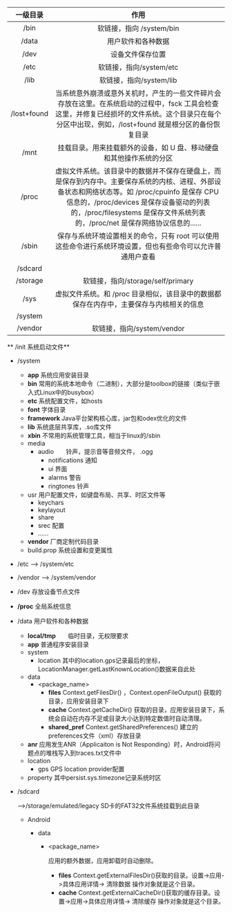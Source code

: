 

|  一级目录   |                             作用                             |
| :---------: | :----------------------------------------------------------: |
|    /bin     |                   软链接，指向 /system/bin                   |
|    /data    |                      用户软件和各种数据                      |
|    /dev     |                       设备文件保存位置                       |
|    /etc     |                   软链接，指向/system/etc                    |
|    /lib     |                   软链接，指向/system/lib                    |
| /lost+found | 当系统意外崩溃或意外关机时，产生的一些文件碎片会存放在这里。在系统启动的过程中，fsck 工具会检查这里，并修复已经损坏的文件系统。这个目录只在每个分区中出现，例如，/lost+found 就是根分区的备份恢复目录 |
|    /mnt     | 挂载目录。用来挂载额外的设备，如 U 盘、移动硬盘和其他操作系统的分区 |
|    /proc    | 虚拟文件系统。该目录中的数据并不保存在硬盘上，而是保存到内存中。主要保存系统的内核、进程、外部设备状态和网络状态等。如 /proc/cpuinfo 是保存 CPU 信息的，/proc/devices 是保存设备驱动的列表的，/proc/filesystems 是保存文件系统列表的，/proc/net 是保存网络协议信息的...... |
|    /sbin    | 保存与系统环境设置相关的命令，只有 root 可以使用这些命令进行系统环境设置，但也有些命令可以允许普通用户查看 |
|   /sdcard   |                                                              |
|  /storage   |              软链接，指向/storage/self/primary               |
|    /sys     | 虚拟文件系统。和 /proc 目录相似，该目录中的数据都保存在内存中，主要保存与内核相关的信息 |
|   /system   |                                                              |
|   /vendor   |                  软链接，指向/system/vendor                  |



** /init           系统启动文件**

- /system
  - **app**        系统应用安装目录
  - **bin**         常用的系统本地命令（二进制），大部分是toolbox的链接（类似于嵌入式Linux中的busybox）
  - **etc**         系统配置文件，如hosts
  - **font**        字体目录
  - **framework**   Java平台架构核心库，jar包和odex优化的文件
  - **lib**         系统底层共享库，.so库文件
  - **xbin**        不常用的系统管理工具，相当于linux的/sbin
  - media
    - audio　　铃声，提示音等音频文件， .ogg
      - notifications   通知
      - ui          界面
      - alarms       警告
      - ringtones     铃声
  - usr         用户配置文件，如键盘布局、共享、时区文件等
    - keychars
    - keylayout
    - share
    - srec     配置
    - ......
  - **vendor**  厂商定制代码目录
  - build.prop    系统设置和变更属性
  
- /etc  -->  /system/etc 

- /vendor --> /system/vendor

- /dev            存放设备节点文件

- **/proc**          全局系统信息

- /data  用户软件和各种数据
  - **local/tmp**　　临时目录，无权限要求
  - **app**        普通程序安装目录
  - system
    - location   其中的location.gps记录最后的坐标，LocationManager.getLastKnownLocation()数据来自此处
  - data
    - <package_name>
      - **files**           Context.getFilesDir() ，Context.openFileOutput() 获取的目录，应用安装目录下
      - **cache**         Context.getCacheDir()  获取的目录，应用安装目录下，系统会自动在内存不足或目录大小达到特定数值时自动清理。
      - **shared_pref**     Context.getSharedPreferences() 建立的preferences文件（xml）存放目录
  - **anr**         应用发生ANR（Applicaiton is Not Responding）时，Android将问题点的堆栈写入到traces.txt文件中
  - location
    - gps    GPS location provider配置
  - property     其中persist.sys.timezone记录系统时区

- /sdcard 

   -->/storage/emulated/legacy     SD卡的FAT32文件系统挂载到此目录

  - Android

    - data

      - <package_name>

         应用的额外数据，应用卸载时自动删除。

        - **files**   Context.getExternalFilesDir()获取的目录。设置->应用->具体应用详情-> 清除数据  操作对象就是这个目录。
        - **cache**   Context.getExternalCacheDir()获取的缓存目录。设置->应用->具体应用详情-> 清除缓存  操作对象就是这个目录。